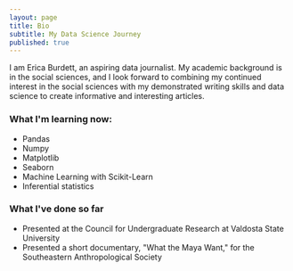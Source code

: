 ```yaml
---
layout: page
title: Bio
subtitle: My Data Science Journey
published: true
---
```


I am Erica Burdett, an aspiring data journalist. My academic background is in the social sciences, and I look forward to combining my continued interest in the social sciences with my demonstrated writing skills and data science to create informative and interesting articles.

### What I'm learning now:
- Pandas
- Numpy 
- Matplotlib
- Seaborn
- Machine Learning with Scikit-Learn
- Inferential statistics

### What I've done so far
- Presented at the Council for Undergraduate Research at Valdosta State University
- Presented a short documentary, "What the Maya Want," for the Southeastern Anthropological Society
